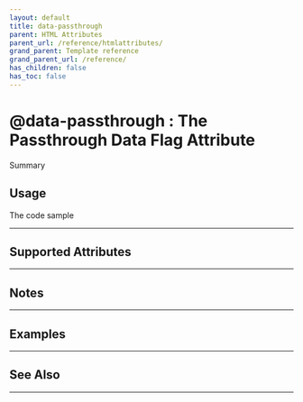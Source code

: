 ```yaml
---
layout: default
title: data-passthrough
parent: HTML Attributes
parent_url: /reference/htmlattributes/
grand_parent: Template reference
grand_parent_url: /reference/
has_children: false
has_toc: false
---
```


# @data-passthrough : The Passthrough Data Flag Attribute

Summary

## Usage

 The code sample

---

## Supported Attributes


---

## Notes


---

## Examples


---


## See Also


---

